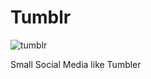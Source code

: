 # Tumblr
![tumblr](https://user-images.githubusercontent.com/34839080/74681670-3e1c0c00-51d9-11ea-884b-4d1d40b8a61a.png)
<p>Small Social Media like Tumbler</p>
